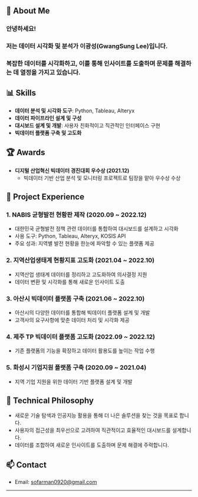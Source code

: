 ## **👋 About Me**
### 안녕하세요! 
### 저는 데이터 시각화 및 분석가 이광성(GwangSung Lee)입니다. 
### 복잡한 데이터를 시각화하고, 이를 통해 인사이트를 도출하며 문제를 해결하는 데 열정을 가지고 있습니다.


## **📊 Skills**
- **데이터 분석 및 시각화 도구**: Python, Tableau, Alteryx
- **데이터 파이프라인 설계 및 구성**
- **대시보드 설계 및 개발**: 사용자 친화적이고 직관적인 인터페이스 구현
- **빅데이터 플랫폼 구축 및 고도화**


## **🏆 Awards**
- **디지털 산업혁신 빅데이터 경진대회 우수상 (2021.12)**  
  - 빅데이터 기반 산업 분석 및 모니터링 프로젝트로 팀장을 맡아 우수상 수상


## **💼 Project Experience**

### 1. **NABIS 균형발전 현황판 제작 (2020.09 ~ 2022.12)**
- 대한민국 균형발전 정책 관련 데이터를 통합하여 대시보드를 설계하고 시각화
- 사용 도구: Python, Tableau, Alteryx, KOSIS API
- 주요 성과: 지역별 발전 현황을 한눈에 파악할 수 있는 플랫폼 제공

### 2. **지역산업생태계 현황지표 고도화 (2021.04 ~ 2022.10)**
- 지역산업 생태계 데이터를 정리하고 고도화하여 의사결정 지원
- 데이터 변환 및 시각화를 통해 새로운 인사이트 도출

### 3. **아산시 빅데이터 플랫폼 구축 (2021.06 ~ 2022.10)**
- 아산시의 다양한 데이터를 통합해 빅데이터 플랫폼 설계 및 개발
- 고객사의 요구사항에 맞춘 데이터 처리 및 시각화 제공

### 4. **제주 TP 빅데이터 플랫폼 고도화 (2022.09 ~ 2022.12)**
- 기존 플랫폼의 기능을 확장하고 데이터 활용도를 높이는 작업 수행

### 5. **화성시 기업지원 플랫폼 구축 (2020.09 ~ 2021.04)**
- 지역 기업 지원을 위한 데이터 기반 플랫폼 설계 및 개발


## **🎯 Technical Philosophy**
- 새로운 기술 탐색과 인공지능 활용을 통해 더 나은 솔루션을 찾는 것을 목표로 합니다.
- 사용자의 접근성을 최우선으로 고려하여 직관적이고 효율적인 대시보드를 설계합니다.
- 데이터를 조합하여 새로운 인사이트를 도출하며 문제 해결에 주력합니다.


## **📫 Contact**
- Email: sofarman0920@gmail.com 

---
